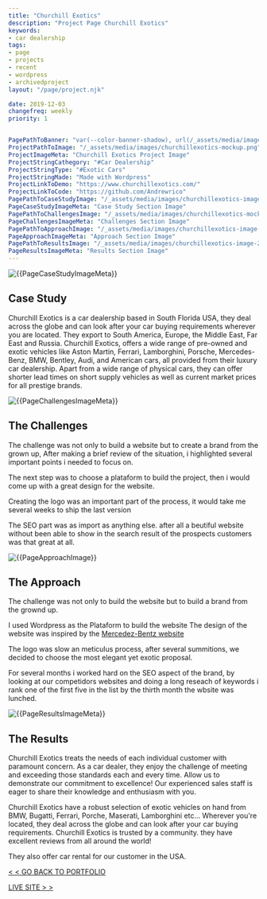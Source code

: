 ```yaml
---
title: "Churchill Exotics"
description: "Project Page Churchill Exotics"
keywords: 
- car dealership
tags: 
- page
- projects
- recent
- wordpress
- archivedproject
layout: "/page/project.njk"

date: 2019-12-03
changefreq: weekly
priority: 1


PagePathToBanner: "var(--color-banner-shadow), url(/_assets/media/images/churchillexotics-image-1.jpg)"
ProjectPathToImage: "/_assets/media/images/churchillexotics-mockup.png"
ProjectImageMeta: "Churchill Exotics Project Image"
ProjectStringCathegory: "#Car Dealership"
ProjectStringType: "#Exotic Cars"
ProjectStringMade: "Made with Wordpress"
ProjectLinkToDemo: "https://www.churchillexotics.com/"
ProjectLinkToCode: "https://github.com/Andrewrico"
PagePathToCaseStudyImage: "/_assets/media/images/churchillexotics-image-1.jpg"
PageCaseStudyImageMeta: "Case Study Section Image"
PagePathToChallengesImage: "/_assets/media/images/churchillexotics-mockup.png"
PageChallengesImageMeta: "Challenges Section Image"
PagePathToApproachImage: "/_assets/media/images/churchillexotics-image-3.png"
PageApproachImageMeta: "Approach Section Image"
PagePathToResultsImage: "/_assets/media/images/churchillexotics-image-2.png"
PageResultsImageMeta: "Results Section Image"
---
```


<!-- PROJECT PAGE 
================================ -->

<!-- Case Study
================================ -->
<img 
id="case-study-image" 
src="{{PagePathToCaseStudyImage}}" 
alt="{{PageCaseStudyImageMeta}}" 
title="{{PageCaseStudyImageMeta}}" />

<div class="overlay-left" id="case-study">

## Case Study 
Churchill Exotics is a car dealership based in South Florida USA, they deal across the globe and can look after your car buying requirements wherever you are located. They export to South America, Europe, the Middle East, Far East and Russia.
Churchill Exotics, offers a wide range of pre-owned and exotic vehicles like Aston Martin, Ferrari, Lamborghini, Porsche, Mercedes-Benz, BMW, Bentley, Audi, and American cars, all provided from their luxury car dealership. Apart from a wide range of physical cars, they can offer shorter lead times on short supply vehicles as well as current market prices for all prestige brands.

</div>

<!-- problem
================================ -->

<img 
id="challenges-image" 
src="{{PagePathToChallengesImage}}" 
alt="{{PageChallengesImageMeta}}" 
title="{{PageChallengesImageMeta}}" />

<div class="overlay-right" id="challenges">

## The Challenges 

The challenge was not only to build a website but to create a brand from the grown up,
After making a brief review of the situation, i highlighted several important points i needed to focus on.

The next step was to choose a plataform to build the project, then i would come up with a great design for the website.

Creating the logo was an important part of the process, it would take me several weeks to ship the last version

The SEO part was as import as anything else. after all a beutiful website without been able to show in the search result of the prospects customers was that great at all.
</div>

<!-- approch
================================ -->

<img 
id="approach-image" 
src="{{PagePathToApproachImage}}" 
alt="{{PageApproachImage}}" 
title="{{PageApproachImage}}" />

<div class="overlay-left" id="approach">

## The Approach


The challenge was not only to build the website but to build a brand from the grownd up.

I used Wordpress as the Plataform to build the website
The design of the website was inspired by the [Mercedez-Bentz website](https://www.mercedes-benz.com/en/)

The logo was slow an meticulus process, after several summitions, we decided to choose the most elegant yet exotic proposal.

For several months i worked hard on the SEO aspect of the brand, by looking at our competidors websites and doing a long reseach of keywords i rank one of the first five in the list by the thirth month the wbsite was lunched.

</div>


<!-- results
================================ -->

<img 
id="results-image" 
src="{{PagePathToResultsImage}}" 
alt="{{PageResultsImageMeta}}" 
title="{{PageResultsImageMeta}}" />

<div class="overlay-right" id="results">

## The Results

Churchill Exotics treats the needs of each individual customer with paramount concern. As a car dealer, they enjoy the challenge of meeting and exceeding those standards each and every time. Allow us to demonstrate our commitment to excellence! Our experienced sales staff is eager to share their knowledge and enthusiasm with you.

Churchill Exotics have a robust selection of exotic vehicles on hand from BMW, Bugatti, Ferrari, Porche, Maserati, Lamborghini etc... Wherever you're located, they deal across the globe and can look after your car buying requirements.
Churchill Exotics is trusted by a community. they have excellent reviews from all around the world!

They also offer car rental for our customer in the USA.

</div>

<a href="/portfolio">< < GO BACK TO PORTFOLIO</a>

<a href="{{ ProjectLinkToDemo }}" aria-label="live site project link" target="_blank" rel="noopener">LIVE SITE > ></a> 






